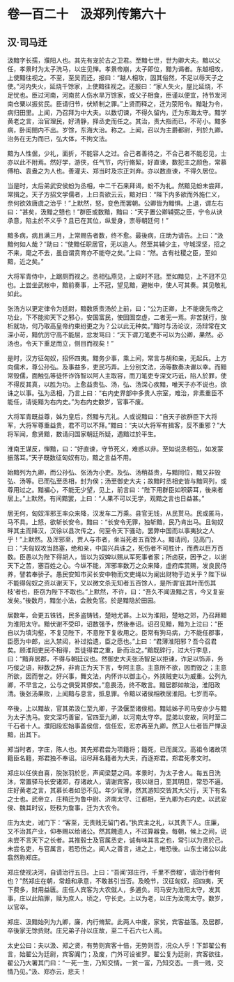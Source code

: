 # 卷一百二十　汲郑列传第六十
## 汉·司马迁
汲黯字长孺，濮阳人也。其先有宠於古之卫君。至黯七世，世为卿大夫。黯以父任，孝景时为太子洗马，以庄见惮。孝景帝崩，太子即位，黯为谒者。东越相攻，上使黯往视之。不至，至吴而还，报曰：“越人相攻，固其俗然，不足以辱天子之使。”河内失火，延烧千馀家，上使黯往视之。还报曰：“家人失火，屋比延烧，不足忧也。臣过河南，河南贫人伤水旱万馀家，或父子相食，臣谨以便宜，持节发河南仓粟以振贫民。臣请归节，伏矫制之罪。”上贤而释之，迁为荥阳令。黯耻为令，病归田里。上闻，乃召拜为中大夫。以数切谏，不得久留内，迁为东海太守。黯学黄老之言，治官理民，好清静，择丞史而任之。其治，责大指而已，不苛小。黯多病，卧闺閤内不出。岁馀，东海大治。称之。上闻，召以为主爵都尉，列於九卿。治务在无为而已，弘大体，不拘文法。    
    
黯为人性倨，少礼，面折，不能容人之过。合己者善待之，不合己者不能忍见，士亦以此不附焉。然好学，游侠，任气节，内行脩絜，好直谏，数犯主之颜色，常慕傅柏、袁盎之为人也。善灌夫、郑当时及宗正刘弃。亦以数直谏，不得久居位。    
    
当是时，太后弟武安侯蚡为丞相，中二千石来拜谒，蚡不为礼。然黯见蚡未尝拜，常揖之。天子方招文学儒者，上曰吾欲云云，黯对曰：“陛下内多欲而外施仁义，奈何欲效唐虞之治乎！”上默然，怒，变色而罢朝。公卿皆为黯惧。上退，谓左右曰：“甚矣，汲黯之戆也！”群臣或数黯，黯曰：“天子置公卿辅弼之臣，宁令从谀承意，陷主於不义乎？且已在其位，纵爱身，柰辱朝廷何！”    
    
黯多病，病且满三月，上常赐告者数，终不愈。最後病，庄助为请告。上曰：“汲黯何如人哉？”助曰：“使黯任职居官，无以逾人。然至其辅少主，守城深坚，招之不来，麾之不去，虽自谓贲育亦不能夺之矣。”上曰：“然。古有社稷之臣，至如黯，近之矣。”    
    
大将军青侍中，上踞厕而视之。丞相弘燕见，上或时不冠。至如黯见，上不冠不见也。上尝坐武帐中，黯前奏事，上不冠，望见黯，避帐中，使人可其奏。其见敬礼如此。    
    
张汤方以更定律令为廷尉，黯数质责汤於上前，曰：“公为正卿，上不能襃先帝之功业，下不能抑天下之邪心，安国富民，使囹圄空虚，二者无一焉。非苦就行，放析就功，何乃取高皇帝约束纷更之为？公以此无种矣。”黯时与汤论议，汤辩常在文深小苛，黯伉厉守高不能屈，忿发骂曰：“天下谓刀笔吏不可以为公卿，果然。必汤也，令天下重足而立，侧目而视矣！”    
    
是时，汉方征匈奴，招怀四夷。黯务少事，乘上间，常言与胡和亲，无起兵。上方向儒术，尊公孙弘。及事益多，吏民巧弄。上分别文法，汤等数奏决谳以幸。而黯常毁儒，面触弘等徒怀诈饰智以阿人主取容，而刀笔吏专深文巧诋，陷人於罪，使不得反其真，以胜为功。上愈益贵弘、汤，弘、汤深心疾黯，唯天子亦不说也，欲诛之以事。弘为丞相，乃言上曰：“右内史界部中多贵人宗室，难治，非素重臣不能任，请徙黯为右内史。”为右内史数岁，官事不废。    
    
大将军青既益尊，姊为皇后，然黯与亢礼。人或说黯曰：“自天子欲群臣下大将军，大将军尊重益贵，君不可以不拜。”黯曰：“夫以大将军有揖客，反不重邪？”大将军闻，愈贤黯，数请问国家朝廷所疑，遇黯过於平生。    
    
淮南王谋反，惮黯，曰：“好直谏，守节死义，难惑以非。至如说丞相弘，如发蒙振落耳。”天子既数征匈奴有功，黯之言益不用。    
    
始黯列为九卿，而公孙弘、张汤为小吏。及弘、汤稍益贵，与黯同位，黯又非毁弘、汤等。已而弘至丞相，封为侯；汤至御史大夫；故黯时丞相史皆与黯同列，或尊用过之。黯褊心，不能无少望，见上，前言曰：“陛下用群臣如积薪耳，後来者居上。”上默然。有间黯罢，上曰：“人果不可以无学，观黯之言也日益甚。”    
    
居无何，匈奴浑邪王率众来降，汉发车二万乘。县官无钱，从民贳马。民或匿马，马不具。上怒，欲斩长安令。黯曰：“长安令无罪，独斩黯，民乃肯出马。且匈奴畔其主而降汉，汉徐以县次传之，何至令天下骚动，罢弊中国而以事夷狄之人乎！”上默然。及浑邪至，贾人与市者，坐当死者五百馀人。黯请间，见高门，曰：“夫匈奴攻当路塞，绝和亲，中国兴兵诛之，死伤者不可胜计，而费以巨万百数。臣愚以为陛下得胡人，皆以为奴婢以赐从军死事者家；所卤获，因予之，以谢天下之苦，塞百姓之心。今纵不能，浑邪率数万之众来降，虚府库赏赐，发良民侍养，譬若奉骄子。愚民安知市买长安中物而文吏绳以为阑出财物于边关乎？陛下纵不能得匈奴之资以谢天下，又以微文杀无知者五百馀人，是所谓‘庇其叶而伤其枝’者也，臣窃为陛下不取也。”上默然，不许，曰：“吾久不闻汲黯之言，今又复妄发矣。”後数月，黯坐小法，会赦免官。於是黯隐於田园。    
    
居数年，会更五铢钱，民多盗铸钱，楚地尤甚。上以为淮阳，楚地之郊，乃召拜黯为淮阳太守。黯伏谢不受印，诏数强予，然後奉诏。诏召见黯，黯为上泣曰：“臣自以为填沟壑，不复见陛下，不意陛下复收用之。臣常有狗马病，力不能任郡事，臣愿为中郎，出入禁闼，补过拾遗，臣之愿也。”上曰：“君薄淮阳邪？吾今召君矣。顾淮阳吏民不相得，吾徒得君之重，卧而治之。”黯既辞行，过大行李息，曰：“黯弃居郡，不得与朝廷议也。然御史大夫张汤智足以拒谏，诈足以饰非，务巧佞之语，辩数之辞，非肯正为天下言，专阿主意。主意所不欲，因而毁之；主意所欲，因而誉之。好兴事，舞文法，内怀诈以御主心，外挟贼吏以为威重。公列九卿，不早言之，公与之俱受其僇矣。”息畏汤，终不敢言。黯居郡如故治，淮阳政清。後张汤果败，上闻黯与息言，抵息罪。令黯以诸侯相秩居淮阳。七岁而卒。    
    
卒後，上以黯故，官其弟汲仁至九卿，子汲偃至诸侯相。黯姑姊子司马安亦少与黯为太子洗马。安文深巧善宦，官四至九卿，以河南太守卒。昆弟以安故，同时至二千石者十人。濮阳段宏始事盖侯信，信任宏，宏亦再至九卿。然卫人仕者皆严惮汲黯，出其下。    
    
郑当时者，字庄，陈人也。其先郑君尝为项籍将；籍死，已而属汉。高祖令诸故项籍臣名籍，郑君独不奉诏。诏尽拜名籍者为大夫，而逐郑君。郑君死孝文时。    
    
郑庄以任侠自喜，脱张羽於戹，声闻梁楚之间。孝景时，为太子舍人。每五日洗沐，常置驿马长安诸郊，存诸故人，请谢宾客，夜以继日，至其明旦，常恐不遍。庄好黄老之言，其慕长者如恐不见。年少官薄，然其游知交皆其大父行，天下有名之士也。武帝立，庄稍迁为鲁中尉、济南太守、江都相，至九卿为右内史。以武安侯、魏其时议，贬秩为詹事，迁为大农令。    
    
庄为太史，诫门下：“客至，无贵贱无留门者。”执宾主之礼，以其贵下人。庄廉，又不治其产业，仰奉赐以给诸公。然其餽遗人，不过算器食。每朝，候上之间，说未尝不言天下之长者。其推毂士及官属丞史，诚有味其言之也，常引以为贤於己。未尝名吏，与官属言，若恐伤之。闻人之善言，进之上，唯恐後。山东士诸公以此翕然称郑庄。    
    
郑庄使视决河，自请治行五日。上曰：“吾闻‘郑庄行，千里不赍粮’，请治行者何也？”然郑庄在朝，常趋和承意，不敢甚引当否。及晚节，汉征匈奴，招四夷，天下费多，财用益匮。庄任人宾客为大农僦人，多逋负。司马安为淮阳太守，发其事，庄以此陷罪，赎为庶人。顷之，守长史。上以为老，以庄为汝南太守。数岁，以官卒。    
    
郑庄、汲黯始列为九卿，廉，内行脩絜。此两人中废，家贫，宾客益落。及居郡，卒後家无馀赀财。庄兄弟子孙以庄故，至二千石六七人焉。    
    
太史公曰：夫以汲、郑之贤，有势则宾客十倍，无势则否，况众人乎！下邽翟公有言，始翟公为廷尉，宾客阗门；及废，门外可设雀罗。翟公复为廷尉，宾客欲往，翟公乃大署其门曰：“一死一生，乃知交情。一贫一富，乃知交态。一贵一贱，交情乃见。”汲、郑亦云，悲夫！    
    
